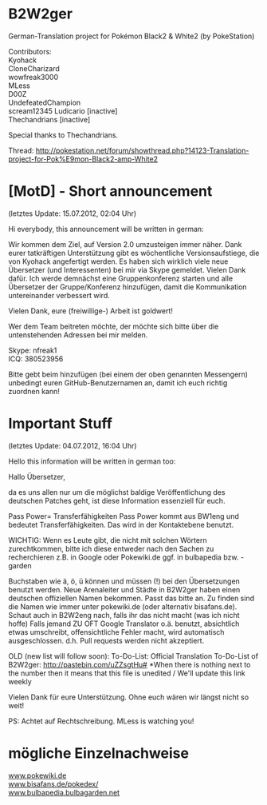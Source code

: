 B2W2ger
=======

German-Translation project for Pokémon Black2 & White2 (by PokeStation)


Contributors:   
Kyohack     
CloneCharizard      
wowfreak3000          
MLess     
D00Z    
UndefeatedChampion    
scream12345 
Ludicario [inactive]    
Thechandrians [inactive]    

Special thanks to Thechandrians.

Thread: http://pokestation.net/forum/showthread.php?14123-Translation-project-for-Pok%E9mon-Black2-amp-White2

[MotD] - Short announcement
======

(letztes Update: 15.07.2012, 02:04 Uhr)


Hi everybody, this announcement will be written in german:

Wir kommen dem Ziel, auf Version 2.0 umzusteigen immer näher. Dank eurer tatkräftigen Unterstützung gibt es wöchentliche Versionsaufstiege, die von Kyohack angefertigt werden.
Es haben sich wirklich viele neue Übersetzer (und Interessenten) bei mir via Skype gemeldet. Vielen Dank dafür. Ich werde demnächst eine Gruppenkonferenz starten und alle Übersetzer
der Gruppe/Konferenz hinzufügen, damit die Kommunikation untereinander verbessert wird.

Vielen Dank, eure (freiwillige-) Arbeit ist goldwert!

Wer dem Team beitreten möchte, der möchte sich bitte über die untenstehenden Adressen bei mir melden.

Skype: nfreak1    
ICQ: 380523956

Bitte gebt beim hinzufügen (bei einem der oben genannten Messengern) unbedingt euren GitHub-Benutzernamen an, damit ich euch richtig zuordnen kann!

Important Stuff
=====

(letztes Update: 04.07.2012, 16:04 Uhr)


Hello this information will be written in german too:

Hallo Übersetzer,

da es uns allen nur um die möglichst baldige Veröffentlichung des deutschen Patches geht,
ist diese Information essenziell für euch.

Pass Power= Transferfähigkeiten
Pass Power kommt aus BW1eng und bedeutet Transferfähigkeiten. Das wird in der Kontaktebene benutzt. 

WICHTIG:
Wenn es Leute gibt, die nicht mit solchen Wörtern zurechtkommen, bitte ich diese entweder nach den Sachen zu recherchieren
z.B. in Google oder Pokewiki.de ggf. in bulbapedia bzw. -garden

Buchstaben wie ä, ö, ü können und müssen (!) bei den Übersetzungen benutzt werden.
Neue Arenaleiter und Städte in B2W2ger haben einen deutschen offiziellen Namen bekommen. Passt das bitte an. Zu finden sind die Namen
wie immer unter pokewiki.de (oder alternativ bisafans.de).
Schaut auch in B2W2eng nach, falls ihr das nicht macht (was ich nicht hoffe)
Falls jemand ZU OFT Google Translator o.ä. benutzt, absichtlich etwas umschreibt, offensichtliche Fehler macht, wird
automatisch ausgeschlossen. d.h. Pull requests werden nicht akzeptiert.

OLD (new list will follow soon): To-Do-List: Official Translation To-Do-List of B2W2ger: http://pastebin.com/uZZsgtHu# *When there is nothing next to the number then it means that this file is unedited / We'll update this link weekly


Vielen Dank für eure Unterstützung. Ohne euch wären wir längst nicht so weit!

PS: Achtet auf Rechtschreibung. MLess is watching you!

mögliche Einzelnachweise
====

www.pokewiki.de     
www.bisafans.de/pokedex/      
www.bulbapedia.bulbagarden.net     